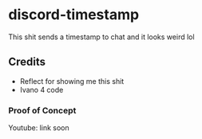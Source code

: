 # discord-timestamp
This shit sends a timestamp to chat and it looks weird lol

## Credits
- Reflect for showing me this shit
- Ivano 4 code

### Proof of Concept
Youtube: link soon
